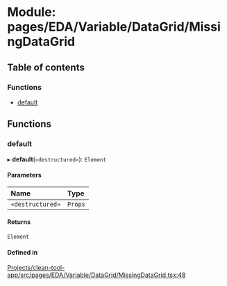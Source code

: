 # Module: pages/EDA/Variable/DataGrid/MissingDataGrid

## Table of contents

### Functions

- [default](../wiki/pages.EDA.Variable.DataGrid.MissingDataGrid#default)

## Functions

### default

▸ **default**(`«destructured»`): `Element`

#### Parameters

| Name | Type |
| :------ | :------ |
| `«destructured»` | `Props` |

#### Returns

`Element`

#### Defined in

[Projects/clean-tool-app/src/pages/EDA/Variable/DataGrid/MissingDataGrid.tsx:48](https://github.com/yuckyh/clean-tool-app/blob/e8c585b/src/pages/EDA/Variable/DataGrid/MissingDataGrid.tsx#L48)
